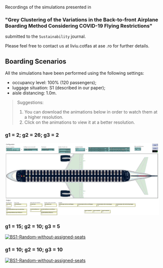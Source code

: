 Recordings of the simulations presented in 
### **"Grey Clustering of the Variations in the Back-to-front Airplane Boarding Method Considering COVID-19 Flying Restrictions"** 
submitted to the `Sustainability` journal.

Please feel free to contact us at liviu.cotfas at ase .ro for further details. 

## Boarding Scenarios

All the simulations have been performed using the following settings:
- occupancy level: 100% (120 passengers);
- luggage situation: S1 (described in our paper);
- aisle distancing: 1.0m.

> Suggestions: 
> 1. You can download the animations below in order to watch them at a higher resolution.
> 2. Click on the animations to view it at a better resolution.

### g1 = 2; g2 = 26; g3 = 2
[![BS1-Random-without-assigned-seats](recordings/configuration-2-26-2.gif)](recordings/configuration-2-26-2.gif)

### g1 = 15; g2 = 10; g3 = 5
[![BS1-Random-without-assigned-seats](recordings/bs1-1m.gif)](https://www.youtube.com/watch?v=Y2aczqklfV0)

### g1 = 10; g2 = 10; g3 = 10
[![BS1-Random-without-assigned-seats](recordings/bs1-1m.gif)](https://www.youtube.com/watch?v=Y2aczqklfV0)